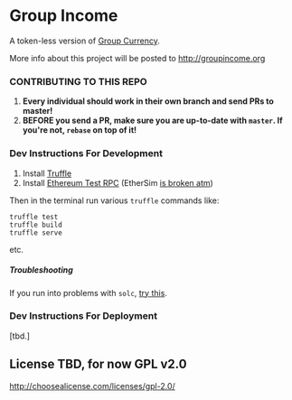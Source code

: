 # Group Income

A token-less version of [Group Currency](http://groupcurrency.org).

More info about this project will be posted to http://groupincome.org

### CONTRIBUTING TO THIS REPO

1. **Every individual should work in their own branch and send PRs to master!**
2. **BEFORE you send a PR, make sure you are up-to-date with `master`. If you're not, `rebase` on top of it!**

### Dev Instructions For Development

1. Install [Truffle](https://github.com/ConsenSys/truffle)
2. Install [Ethereum Test RPC](https://github.com/ConsenSys/eth-testrpc) (EtherSim [is broken atm](https://github.com/iurimatias/EtherSim/issues/6))

Then in the terminal run various `truffle` commands like:

```
truffle test
truffle build
truffle serve
```

etc.

##### Troubleshooting

If you run into problems with `solc`, [try this](https://github.com/ConsenSys/truffle/issues/53#issuecomment-156579612).

### Dev Instructions For Deployment

[tbd.]

## License TBD, for now GPL v2.0

http://choosealicense.com/licenses/gpl-2.0/
